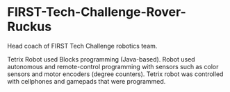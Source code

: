 # FIRST-Tech-Challenge-Rover-Ruckus
Head coach of FIRST Tech Challenge robotics team.

Tetrix Robot used Blocks programming (Java-based). Robot used autonomous and remote-control programming with sensors such as color sensors and motor encoders (degree counters). Tetrix robot was controlled with cellphones and gamepads that were programmed.
